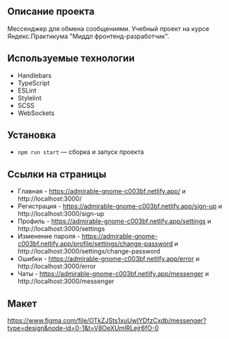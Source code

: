 ## Описание проекта
Мессенджер для обмена сообщениями. Учебный проект на курсе Яндекс.Практикума "Миддл фронтенд-разработчик".
## Используемые технологии
- Handlebars
- TypeScript
- ESLint
- Stylelint
- SCSS
- WebSockets

## Установка

- `npm run start` — сборка и запуск проекта

## Ссылки на страницы

- Главная - https://admirable-gnome-c003bf.netlify.app/ и http://localhost:3000/
- Регистрация - https://admirable-gnome-c003bf.netlify.app/sign-up и http://localhost:3000/sign-up
- Профиль - https://admirable-gnome-c003bf.netlify.app/settings и http://localhost:3000/settings
- Изменение пароля - https://admirable-gnome-c003bf.netlify.app/profile/settings/change-password и http://localhost:3000/settings/change-password
- Ошибки - https://admirable-gnome-c003bf.netlify.app/error и http://localhost:3000/error
- Чаты - https://admirable-gnome-c003bf.netlify.app/messenger и http://localhost:3000/messenger

## Макет

https://www.figma.com/file/OTkZJSts1xuUwIYDfzCxdb/messenger?type=design&node-id=0-1&t=V8OeXUmIRLejr6fO-0
